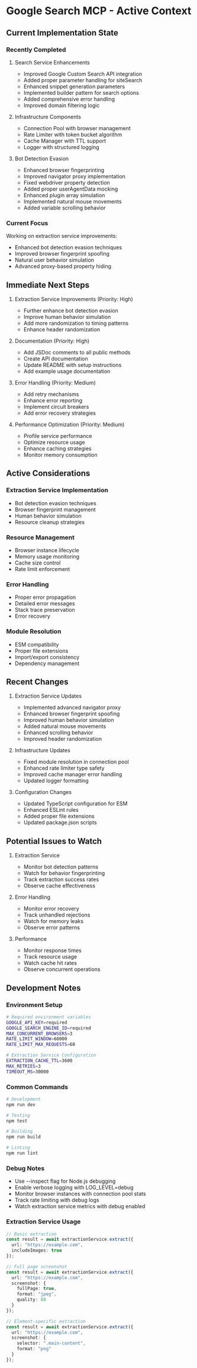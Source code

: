 # Google Search MCP - Active Context

## Current Implementation State

### Recently Completed
1. Search Service Enhancements
   - Improved Google Custom Search API integration
   - Added proper parameter handling for siteSearch
   - Enhanced snippet generation parameters
   - Implemented builder pattern for search options
   - Added comprehensive error handling
   - Improved domain filtering logic

2. Infrastructure Components
   - Connection Pool with browser management
   - Rate Limiter with token bucket algorithm
   - Cache Manager with TTL support
   - Logger with structured logging

3. Bot Detection Evasion
   - Enhanced browser fingerprinting
   - Improved navigator proxy implementation
   - Fixed webdriver property detection
   - Added proper userAgentData mocking
   - Enhanced plugin array simulation
   - Implemented natural mouse movements
   - Added variable scrolling behavior

### Current Focus
Working on extraction service improvements:
- Enhanced bot detection evasion techniques
- Improved browser fingerprint spoofing
- Natural user behavior simulation
- Advanced proxy-based property hiding

## Immediate Next Steps

1. Extraction Service Improvements (Priority: High)
   - Further enhance bot detection evasion
   - Improve human behavior simulation
   - Add more randomization to timing patterns
   - Enhance header randomization

2. Documentation (Priority: High)
   - Add JSDoc comments to all public methods
   - Create API documentation
   - Update README with setup instructions
   - Add example usage documentation

3. Error Handling (Priority: Medium)
   - Add retry mechanisms
   - Enhance error reporting
   - Implement circuit breakers
   - Add error recovery strategies

4. Performance Optimization (Priority: Medium)
   - Profile service performance
   - Optimize resource usage
   - Enhance caching strategies
   - Monitor memory consumption

## Active Considerations

### Extraction Service Implementation
- Bot detection evasion techniques
- Browser fingerprint management
- Human behavior simulation
- Resource cleanup strategies

### Resource Management
- Browser instance lifecycle
- Memory usage monitoring
- Cache size control
- Rate limit enforcement

### Error Handling
- Proper error propagation
- Detailed error messages
- Stack trace preservation
- Error recovery

### Module Resolution
- ESM compatibility
- Proper file extensions
- Import/export consistency
- Dependency management

## Recent Changes

1. Extraction Service Updates
   - Implemented advanced navigator proxy
   - Enhanced browser fingerprint spoofing
   - Improved human behavior simulation
   - Added natural mouse movements
   - Enhanced scrolling behavior
   - Improved header randomization

2. Infrastructure Updates
   - Fixed module resolution in connection pool
   - Enhanced rate limiter type safety
   - Improved cache manager error handling
   - Updated logger formatting

3. Configuration Changes
   - Updated TypeScript configuration for ESM
   - Enhanced ESLint rules
   - Added proper file extensions
   - Updated package.json scripts

## Potential Issues to Watch

1. Extraction Service
   - Monitor bot detection patterns
   - Watch for behavior fingerprinting
   - Track extraction success rates
   - Observe cache effectiveness

2. Error Handling
   - Monitor error recovery
   - Track unhandled rejections
   - Watch for memory leaks
   - Observe error patterns

3. Performance
   - Monitor response times
   - Track resource usage
   - Watch cache hit rates
   - Observe concurrent operations

## Development Notes

### Environment Setup
```bash
# Required environment variables
GOOGLE_API_KEY=required
GOOGLE_SEARCH_ENGINE_ID=required
MAX_CONCURRENT_BROWSERS=3
RATE_LIMIT_WINDOW=60000
RATE_LIMIT_MAX_REQUESTS=60

# Extraction Service Configuration
EXTRACTION_CACHE_TTL=3600
MAX_RETRIES=3
TIMEOUT_MS=30000
```

### Common Commands
```bash
# Development
npm run dev

# Testing
npm test

# Building
npm run build

# Linting
npm run lint
```

### Debug Notes
- Use --inspect flag for Node.js debugging
- Enable verbose logging with LOG_LEVEL=debug
- Monitor browser instances with connection pool stats
- Track rate limiting with debug logs
- Watch extraction service metrics with debug enabled

### Extraction Service Usage
```typescript
// Basic extraction
const result = await extractionService.extract({
  url: "https://example.com",
  includeImages: true
});

// Full page screenshot
const result = await extractionService.extract({
  url: "https://example.com",
  screenshot: {
    fullPage: true,
    format: "jpeg",
    quality: 80
  }
});

// Element-specific extraction
const result = await extractionService.extract({
  url: "https://example.com",
  screenshot: {
    selector: ".main-content",
    format: "png"
  }
});